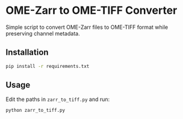 # OME-Zarr to OME-TIFF Converter
Simple script to convert OME-Zarr files to OME-TIFF format while preserving channel metadata.

## Installation

```bash
pip install -r requirements.txt
```

## Usage

Edit the paths in `zarr_to_tiff.py` and run:

```bash
python zarr_to_tiff.py
```

